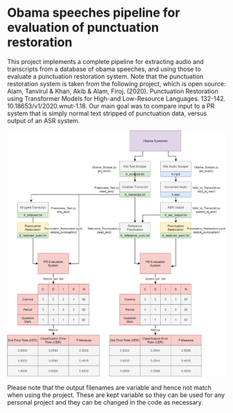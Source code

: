 # Obama speeches pipeline for evaluation of punctuation restoration
This project implements a complete pipeline for extracting audio and transcripts from a database of obama speeches, and using those to evaluate a punctuation restoration system. Note that the punctuation restoration system is taken from the following project, which is open source: Alam, Tanvirul & Khan, Akib & Alam, Firoj. (2020). Punctuation Restoration using Transformer Models for High-and Low-Resource Languages. 132-142. 10.18653/v1/2020.wnut-1.18. Our main goal was to compare input to a PR system that is simply normal text stripped of punctuation data, versus output of an ASR system. 

![Pipeline of the project](Pipeline.png)

Please note that the output filenames are variable and hence not match when using the project. These are kept variable so they can be used for any personal project and they can be changed in the code as necessary.
